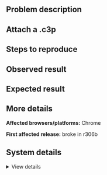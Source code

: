 ## Problem description



## Attach a .c3p



## Steps to reproduce



## Observed result



## Expected result



## More details



**Affected browsers/platforms:** Chrome

**First affected release:** broke in r306b

## System details

<details><summary>View details</summary>



</details>
